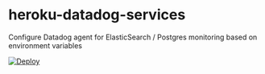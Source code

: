# heroku-datadog-services

Configure Datadog agent for ElasticSearch / Postgres monitoring based on environment variables

[![Deploy](https://www.herokucdn.com/deploy/button.svg)](https://heroku.com/deploy)

